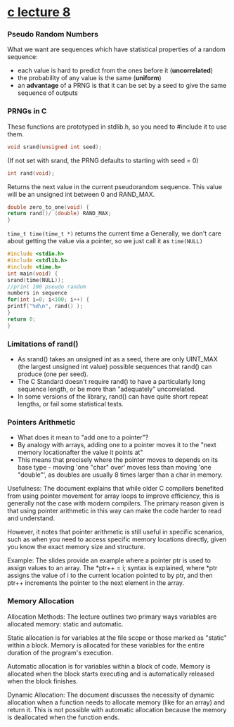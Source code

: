 # [c lecture 8](https://github.com/Khair9/Year-2-CompSci-Notes/blob/main/P2T/P2T.md)
### Pseudo Random Numbers
What we want are sequences which have statistical properties of a random sequence:
- each value is hard to predict from the ones before it (**uncorrelated**)
- the probability of any value is the same (**uniform**)
- an **advantage** of a PRNG is that it can be set by a seed to give the same sequence of outputs
  
### PRNGs in C

These functions are prototyped in stdlib.h, so you need to #include it to use them.

``` C
void srand(unsigned int seed);
```

(If not set with srand, the PRNG defaults to starting with seed = 0)

``` c
int rand(void);
```
Returns the next value in the current pseudorandom sequence. This value will be an unsigned int between 0 and RAND_MAX.
``` c
double zero_to_one(void) {
return rand()/ (double) RAND_MAX;
}
```
```time_t time(time_t *)``` returns the current time a
Generally, we don't care about getting the value via a
pointer, so we just call it as ```time(NULL)```

``` C
#include <stdio.h>
#include <stdlib.h>
#include <time.h>
int main(void) {
srand(time(NULL));
//print 100 pseudo random
numbers in sequence
for(int i=0; i<100; i++) {
printf("%d\n", rand() );
}
return 0;
}
```

### Limitations of rand()
 - As srand() takes an unsigned int as a seed, there are only UINT_MAX (the largest unsigned int value) possible sequences that rand() can produce (one per seed).
 - The C Standard doesn't require rand() to have a particularly long sequence length, or be more than "adequately" uncorrelated.
 - In some versions of the library, rand() can have quite short repeat lengths, or fail some statistical tests.

### Pointers Arithmetic
 - What does it mean to "add one to a pointer"?
 - By analogy with arrays, adding one to a pointer moves it to the "next memory locationafter the value it points at"
 - This means that precisely where the pointer moves to depends on its base type -
moving 'one "char" over' moves less than moving 'one "double"', as doubles are
usually 8 times larger than a char in memory.

Usefulness: The document explains that while older C compilers benefited from using pointer movement for array loops to improve efficiency, this is generally not the case with modern compilers. The primary reason given is that using pointer arithmetic in this way can make the code harder to read and understand.   

However, it notes that pointer arithmetic is still useful in specific scenarios, such as when you need to access specific memory locations directly, given you know the exact memory size and structure.   

Example: The slides provide an example where a pointer ptr is used to assign values to an array. The *ptr++ = i; syntax is explained, where *ptr assigns the value of i to the current location pointed to by ptr, and then ptr++ increments the pointer to the next element in the array.   

### Memory Allocation

Allocation Methods: The lecture outlines two primary ways variables are allocated memory: static and automatic.   

Static allocation is for variables at the file scope or those marked as "static" within a block. Memory is allocated for these variables for the entire duration of the program's execution.   

Automatic allocation is for variables within a block of code. Memory is allocated when the block starts executing and is automatically released when the block finishes.   

Dynamic Allocation: The document discusses the necessity of dynamic allocation when a function needs to allocate memory (like for an array) and return it. This is not possible with automatic allocation because the memory is deallocated when the function ends.



